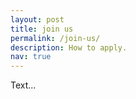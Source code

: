 ```yaml
---
layout: post
title: join us
permalink: /join-us/
description: How to apply.
nav: true
---
```


<p>Text...</p>